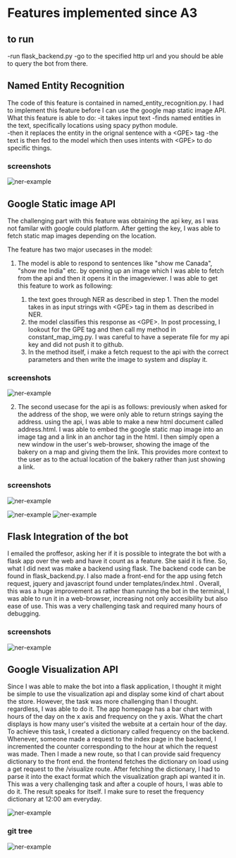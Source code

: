 # Features implemented since A3

## to run 
-run flask_backend.py 
-go to the specified http url and you should be able to query the bot from there. 
## Named Entity Recognition

The code of this feature is contained in named_entity_recognition.py. I had to implement this feature before I can use the google map static image API.
What this feature is able to do:
-it takes input text
-finds named entities in the text, specifically locations using spacy python module.  
-then it replaces the entity in the orignal sentence with a \<GPE\> tag
-the text is then fed to the model which then uses intents with \<GPE\> to do specific things.

### screenshots

![ner-example](./image/ner.png)

## Google Static image API

The challenging part with this feature was obtaining the api key, as I was not familar with google could platform. After getting the key, I was able to fetch static map images depending on the location.

The feature has two major usecases in the model:

1. The model is able to respond to sentences like "show me Canada", "show me India" etc. by opening up an image which I was able to fetch from the api and then it opens it in the imageviewer. I was able to get this feature to work as following:

   1. the text goes through NER as described in step 1. Then the model takes in as input strings with \<GPE\> tag in them as described in NER.
   2. the model classifies this response as \<GPE\>. In post processing, I lookout for the GPE tag and then call my method in constant_map_img.py. I was careful to have a seperate file for my api key and did not push it to github.
   3. In the method itself, i make a fetch request to the api with the correct parameters and then write the image to system and display it.

### screenshots

![ner-example](./image/show_me_ner.png)


2. The second usecase for the api is as follows:
   previously when asked for the address of the shop, we were only able to return strings saying the address. using the api, I was able to make a new html document called address.html. I was able to embed the google static map image into an image tag and a link in an anchor tag in the html. I then simply open a new window in the user's web-browser, showing the image of the bakery on a map and giving them the link. This provides more context to the user as to the actual location of the bakery rather than just showing a link.

### screenshots

![ner-example](./image/address_1.png)

![ner-example](./image/address_2.png)
![ner-example](./image/address_3.png)

## Flask Integration of the bot

I emailed the proffesor, asking her if it is possible to integrate the bot with a flask app over the web and have it count as a feature. She said it is fine. So, what I did next was make a backend using flask. The backend code can be found in flask_backend.py. I also made a front-end for the app using fetch request, jquery and javascript found under templates/index.html . Overall, this was a huge improvement as rather than running the bot in the terminal, I was able to run it in a web-browser, increasing not only accesibility but also ease of use. This was a very challenging task and required many hours of debugging.

### screenshots

![ner-example](./image/flask.png)

## Google Visualization API

Since I was able to make the bot into a flask application, I thought it might be simple to use the visualization api and display some kind of chart about the store. However, the task was more challenging than I thought. regardless, I was able to do it. The app homepage has a bar chart with hours of the day on the x axis and frequency on the y axis. What the chart displays is how many user's visited the website at a certain hour of the day. To achieve this task, I created a dictionary called frequency on the backend. Whenever, someone made a request to the index page in the backend, I incremented the counter corresponding to the hour at which the request was made. Then I made a new route, so that I can provide said frequency dictionary to the front end. the frontend fetches the dictionary on load using a get request to the /visualize route. After fetching the dictionary, I had to parse it into the exact format which the visualization graph api wanted it in. This was a very challenging task and after a couple of hours, I was able to do it. The result speaks for itself. I make sure to reset the frequency dictionary at 12:00 am everyday.

![ner-example](./image/vis.png)


### git tree

![ner-example](./image/git_tree.png)